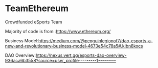 # TeamEthereum
Crowdfunded eSports Team

Majority of code is from :https://www.ethereum.org/

Business Model:https://medium.com/@penguinlegionof7/dao-esports-a-new-and-revolutionary-business-model-4673e54c78a5#.klbn8kocs

DAO Overview:https://nexus.vert.gg/esports-dao-overview-936aca6b3558?source=user_profile---------1---------
